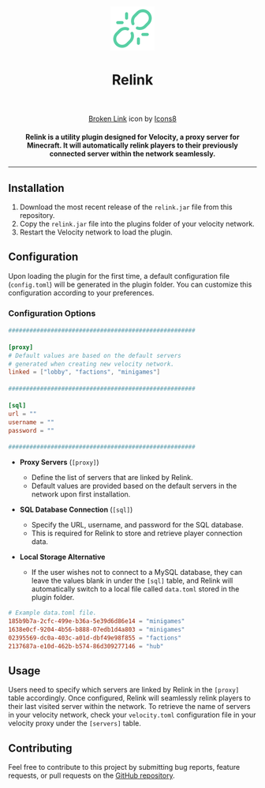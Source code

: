 <p align="center">
  <img src="assets/icon.png" alt="Link Icon">
</p>
<h1 align="center">
  Relink
  <br>
  <br>
</h1>
<p align="center">
  <a target="_blank" href="https://icons8.com/icon/102433/broken-link">Broken Link</a> icon by <a target="_blank" href="https://icons8.com">Icons8</a></p>
<h4 align="center">
Relink is a utility plugin designed for Velocity, a proxy server for Minecraft.
It will automatically relink players to their previously connected server within the network seamlessly.
</h4>

---

## Installation
1. Download the most recent release of the `relink.jar` file from this repository.
2. Copy the `relink.jar` file into the plugins folder of your velocity network.
3. Restart the Velocity network to load the plugin.

## Configuration
Upon loading the plugin for the first time, a default configuration file (`config.toml`) will be generated in the plugin folder. You can customize this configuration according to your preferences.

### Configuration Options
```toml
#####################################################

[proxy]
# Default values are based on the default servers
# generated when creating new velocity network.
linked = ["lobby", "factions", "minigames"]

#####################################################

[sql]
url = ""
username = ""
password = ""

#####################################################
```
- **Proxy Servers** (`[proxy]`)
    - Define the list of servers that are linked by Relink.
    - Default values are provided based on the default servers in the network upon first installation.

- **SQL Database Connection** (`[sql]`)
    - Specify the URL, username, and password for the SQL database.
    - This is required for Relink to store and retrieve player connection data.

- **Local Storage Alternative**
  - If the user wishes not to connect to a MySQL database, they can leave the values blank in under the `[sql]` table, and Relink will automatically switch to a local file called `data.toml` stored in the plugin folder.
```toml
# Example data.toml file.
185b9b7a-2cfc-499e-b36a-5e39d6d86e14 = "minigames"
1638e0cf-9204-4b56-b888-07edb1d4a803 = "minigames"
02395569-dc0a-403c-a01d-dbf49e98f855 = "factions"
2137687a-e10d-462b-b574-86d309277146 = "hub"
```

## Usage
Users need to specify which servers are linked by Relink in the `[proxy]` table accordingly. Once configured, Relink will seamlessly relink players to their last visited server within the network. To retrieve the name of servers in your velocity network, check your `velocity.toml` configuration file in your velocity proxy under the `[servers]` table.

## Contributing
Feel free to contribute to this project by submitting bug reports, feature requests, or pull requests on the [GitHub repository](https://github.com/hello-andrew-yan/relink).
